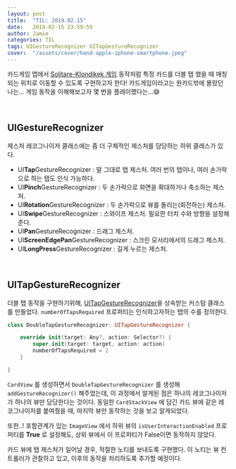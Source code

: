 ```yaml
---
layout: post
title:  "TIL: 2019.02.15"
date:   2019-02-15 23:59:59
author: Jamie
categories: TIL
tags: UIGestureRecognizer UITapGestureRecognizer
cover:  "/assets/cover/hand-apple-iphone-smartphone.jpeg"
---
```


카드게임 앱에서 [Solitare-Klondikek 게임](https://www.solitaire-klondike.com/klondike.html) 동작처럼 특정 카드를 더블 탭 했을 때 매칭되는 위치로 이동할 수 있도록 구현하고자 한다! 카드게임이라고는 원카드밖에 몰랐던 나는... 게임 동작을 이해해보고자 몇 번을 플레이했다는...😅

<br>

## UIGestureRecognizer

제스처 레코그나이저 클래스에는 좀 더 구체적인 제스처를 담당하는 하위 클래스가 있다.

- UI**Tap**GestureRecognizer : 말 그대로 탭 제스처. 여러 번의 탭이나, 여러 손가락으로 하는 탭도 인식 가능하다.
- UI**Pinch**GestureRecognizer : 두 손가락으로 화면을 확대하거나 축소하는 제스처.
- UI**Rotation**GestureRecognizer : 두 손가락으로 뷰를 돌리는(회전하는) 제스처.
- UI**Swipe**GestureRecognizer : 스와이프 제스처. 필요한 터치 수와 방향을 설정해준다.
- UI**Pan**GestureRecognizer : 드래그 제스처.
- UI**ScreenEdgePan**GestureRecognizer : 스크린 모서리에서의 드래그 제스처.
- UI**LongPress**GestureRecognizer : 길게 누르는 제스처.

<br>

## UITapGestureRecognizer

더블 탭 동작을 구현하기위해, [UITapGestureRecognizer](https://developer.apple.com/documentation/uikit/uitapgesturerecognizer)을 상속받는 커스텀 클래스를 만들었다. `numberOfTapsRequired` 프로퍼티는 인식하고자하는 탭의 수를 정의한다.

```swift
class DoubleTapGestureRecognizer: UITapGestureRecognizer {

    override init(target: Any?, action: Selector?) {
        super.init(target: target, action: action)
        numberOfTapsRequired = 2
    }

}
```

`CardView` 를 생성하면서 `DoubleTapGestureRecognizer` 를 생성해 `addGestureRecognizer()` 해주었는데, 이 과정에서 알게된 점은 하나의 레코그나이저가 하나의 뷰만 담당한다는 것이다. 동일한 `CardStackView` 에 담긴 카드 뷰에 같은 레코그나이저를 붙여줬을 때, 마지막 뷰만 동작하는 것을 보고 알게되었다.

또한..! 포함관계가 있는 `ImageView` 에서 하위 뷰의 `isUserInteractionEnabled` 프로퍼티를 **True** 로 설정해도, 상위 뷰에서 이 프로퍼티가 False이면 동작하지 않았다.

카드 뷰에 탭 제스처가 일어날 경우, 적절한 노티를 보내도록 구현했다. 이 노티는 뷰 컨트롤러가 관찰하고 있고, 이후의 동작을 처리하도록 추가할 예정이다.